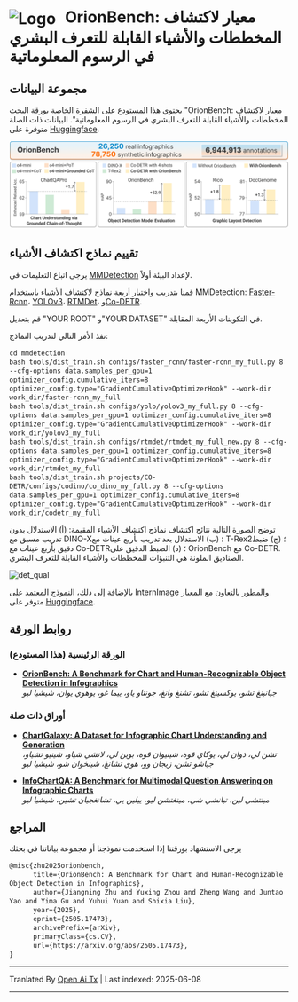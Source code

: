 <h1>
  <img src="https://raw.githubusercontent.com/OrionBench/OrionBench/main/logo.png" alt="Logo" width="80" style="vertical-align: middle; margin-right: 10px;"/>
  OrionBench: معيار لاكتشاف المخططات والأشياء القابلة للتعرف البشري في الرسوم المعلوماتية
</h1>

## مجموعة البيانات

يحتوي هذا المستودع على الشفرة الخاصة بورقة البحث "OrionBench: معيار لاكتشاف المخططات والأشياء القابلة للتعرف البشري في الرسوم المعلوماتية". البيانات ذات الصلة متوفرة على [Huggingface](https://huggingface.co/datasets/OrionBench/OrionBench).

![TEASER](https://raw.githubusercontent.com/OrionBench/OrionBench/main/teaser.png)

## تقييم نماذج اكتشاف الأشياء
يرجى اتباع التعليمات في [MMDetection](https://raw.githubusercontent.com/OrionBench/OrionBench/main/mmdetection) لإعداد البيئة أولاً.

قمنا بتدريب واختبار أربعة نماذج لاكتشاف الأشياء باستخدام MMDetection: [Faster-Rcnn](https://raw.githubusercontent.com/OrionBench/OrionBench/main/mmdetection/configs/faster_rcnn/faster-rcnn_my_full.py)، [YOLOv3](https://raw.githubusercontent.com/OrionBench/OrionBench/main/mmdetection/configs/yolo/yolov3_my_full.py)، [RTMDet](https://raw.githubusercontent.com/OrionBench/OrionBench/main/mmdetection/configs/rtmdet/rtmdet_my_full.py)، و[Co-DETR](https://raw.githubusercontent.com/OrionBench/OrionBench/main/mmdetection/projects/CO-DETR/configs/codino/co_dino_my_full.py).

قم بتعديل "YOUR ROOT" و"YOUR DATASET" في التكوينات الأربعة المقابلة.

نفذ الأمر التالي لتدريب النماذج:
```
cd mmdetection
bash tools/dist_train.sh configs/faster_rcnn/faster-rcnn_my_full.py 8 --cfg-options data.samples_per_gpu=1 optimizer_config.cumulative_iters=8 optimizer_config.type="GradientCumulativeOptimizerHook" --work-dir work_dir/faster-rcnn_my_full
bash tools/dist_train.sh configs/yolo/yolov3_my_full.py 8 --cfg-options data.samples_per_gpu=1 optimizer_config.cumulative_iters=8 optimizer_config.type="GradientCumulativeOptimizerHook" --work-dir work_dir/yolov3_my_full
bash tools/dist_train.sh configs/rtmdet/rtmdet_my_full_new.py 8 --cfg-options data.samples_per_gpu=1 optimizer_config.cumulative_iters=8 optimizer_config.type="GradientCumulativeOptimizerHook" --work-dir work_dir/rtmdet_my_full
bash tools/dist_train.sh projects/CO-DETR/configs/codino/co_dino_my_full.py 8 --cfg-options data.samples_per_gpu=1 optimizer_config.cumulative_iters=8 optimizer_config.type="GradientCumulativeOptimizerHook" --work-dir work_dir/codetr_my_full
```

توضح الصورة التالية نتائج اكتشاف نماذج اكتشاف الأشياء المقيمة: (أ) الاستدلال بدون تدريب مسبق مع DINO-X؛ (ب) الاستدلال بعد تدريب بأربع عينات مع T-Rex2؛ (ج) ضبط دقيق بأربع عينات مع Co-DETR؛ (د) الضبط الدقيق على OrionBench مع Co-DETR. الصناديق الملونة هي التنبؤات للمخططات والأشياء القابلة للتعرف البشري.

![det_qual](https://raw.githubusercontent.com/OrionBench/OrionBench/main/det_qual.png)

بالإضافة إلى ذلك، النموذج المعتمد على InternImage والمطور بالتعاون مع المعيار متوفر على [Huggingface](https://huggingface.co/OrionBench/InternImage_L_DINO).

## روابط الورقة

### الورقة الرئيسية (هذا المستودع)

- **[OrionBench: A Benchmark for Chart and Human-Recognizable Object Detection in Infographics](https://arxiv.org/abs/2505.17473)**  
  _جيانينغ تشو، يوكسينغ تشو، تشنغ وانغ، جونتاو ياو، ييما غو، يوهوي يوان، شيشيا ليو_  

### أوراق ذات صلة

- **[ChartGalaxy: A Dataset for Infographic Chart Understanding and Generation](https://arxiv.org/abs/2505.18668)**  
  _تشن لي، دوان لي، يوكاي قوه، شينيوان قوه، بوين لي، لانشي شياو، شينيو تشياو، جياشو تشن، زيجان وو، هوي تشانغ، شينخوان شو، شيشيا ليو_  

- **[InfoChartQA: A Benchmark for Multimodal Question Answering on Infographic Charts](https://arxiv.org/abs/2505.19028)**  
  _مينتشي لين، تيانشي شي، مينغتشن ليو، ييلين يي، تشانغجيان تشين، شيشيا ليو_  


## المراجع

يرجى الاستشهاد بورقتنا إذا استخدمت نموذجنا أو مجموعة بياناتنا في بحثك

```
@misc{zhu2025orionbench,
      title={OrionBench: A Benchmark for Chart and Human-Recognizable Object Detection in Infographics}, 
      author={Jiangning Zhu and Yuxing Zhou and Zheng Wang and Juntao Yao and Yima Gu and Yuhui Yuan and Shixia Liu},
      year={2025},
      eprint={2505.17473},
      archivePrefix={arXiv},
      primaryClass={cs.CV},
      url={https://arxiv.org/abs/2505.17473}, 
}
```


---


Tranlated By [Open Ai Tx](https://github.com/OpenAiTx/OpenAiTx) | Last indexed: 2025-06-08


---